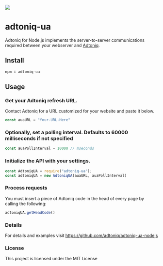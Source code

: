 ![](logo.png)

# adtoniq-ua
Adtoniq for Node.js implements the server-to-server communications required between your webserver and [Adtoniq](https://adtoniq.io).

## Install

```bash
npm i adtoniq-ua
```
## Usage

### Get your Adtoniq refresh URL. ###
Contact Adtoniq for a URL customized for your website and paste it below.
```js
const auaURL = "Your-URL-Here"
```
### Optionally, set a polling interval. Defaults to 60000 milliseconds if not specified ###
```js
const auaPollInterval = 10000 // mseconds
```

### Initialize the API with your settings. ###
```js
const AdtoniqUA = require("adtoniq-ua");
const adtoniqUA = new AdtoniqUA(auaURL, auaPollInterval)
```
### Process requests ###
You must insert a piece of Adtoniq code in the head of every page by calling the following:
```js
adtoniqUA.getHeadCode()
```
### Details
For details and examples visit https://github.com/adtoniq/adtoniq-ua-nodejs


### License

This project is licensed under the MIT License
